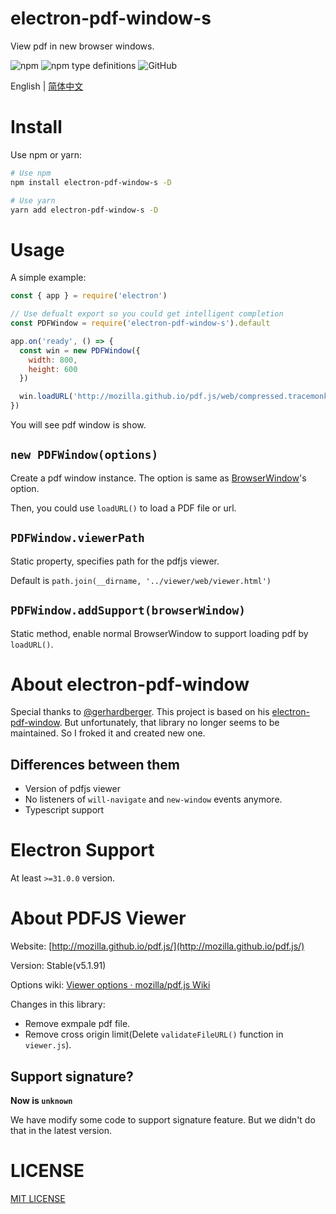 # electron-pdf-window-s

View pdf in new browser windows.

![npm](https://img.shields.io/npm/v/electron-pdf-window-s?logo=npm&style=flat-square)
![npm type definitions](https://img.shields.io/npm/types/electron-pdf-window-s?logo=typescript&style=flat-square)
![GitHub](https://img.shields.io/github/license/Gu-Miao/electron-pdf-window-s?logo=github&style=flat-square)

English | [简体中文](./README_zh.md)

# Install

Use npm or yarn:

```bash
# Use npm
npm install electron-pdf-window-s -D

# Use yarn
yarn add electron-pdf-window-s -D
```

# Usage

A simple example:

```js
const { app } = require('electron')

// Use defualt export so you could get intelligent completion
const PDFWindow = require('electron-pdf-window-s').default

app.on('ready', () => {
  const win = new PDFWindow({
    width: 800,
    height: 600
  })

  win.loadURL('http://mozilla.github.io/pdf.js/web/compressed.tracemonkey-pldi-09.pdf')
})
```

You will see pdf window is show.

## `new PDFWindow(options)`

Create a pdf window instance. The option is same as [BrowserWindow](http://www.electronjs.org/docs/latest/api/browser-window)'s option.

Then, you could use `loadURL()` to load a PDF file or url.

## `PDFWindow.viewerPath`

Static property, specifies path for the pdfjs viewer.

Default is `path.join(__dirname, '../viewer/web/viewer.html')`

## `PDFWindow.addSupport(browserWindow)`

Static method, enable normal BrowserWindow to support loading pdf by `loadURL()`.

# About electron-pdf-window

Special thanks to [@gerhardberger](https://github.com/gerhardberger). This project is based on his [electron-pdf-window](https://github.com/gerhardberger/electron-pdf-window.git). But unfortunately, that library no longer seems to be maintained. So I froked it and created new one.

## Differences between them

- Version of pdfjs viewer
- No listeners of `will-navigate` and `new-window` events anymore.
- Typescript support

# Electron Support

At least `>=31.0.0` version.

# About PDFJS Viewer

Website: [http://mozilla.github.io/pdf.js/](http://mozilla.github.io/pdf.js/)

Version: Stable(v5.1.91)

Options wiki: [Viewer options · mozilla/pdf.js Wiki](https://github.com/mozilla/pdf.js/wiki/Viewer-options)

Changes in this library:

- Remove exmpale pdf file.
- Remove cross origin limit(Delete `validateFileURL()` function in `viewer.js`).

## Support signature?

**Now is `unknown`**

We have modify some code to support signature feature. But we didn't do that in the latest version.

# LICENSE

[MIT LICENSE](./LICENSE.txt)
